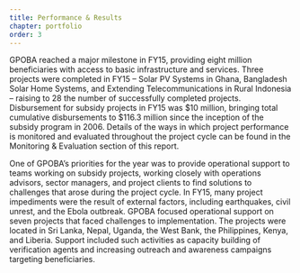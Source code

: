 ```yaml
---
title: Performance & Results
chapter: portfolio
order: 3
---
```


GPOBA reached a major milestone in FY15, providing eight million beneficiaries with access to basic infrastructure and services. Three projects were completed in FY15 – Solar PV Systems in Ghana, Bangladesh Solar Home Systems, and Extending Telecommunications in Rural Indonesia – raising to 28 the number of successfully completed projects. Disbursement for subsidy projects in FY15 was $10 million, bringing total cumulative disbursements to $116.3 million since the inception of the subsidy program in 2006. Details of the ways in which project performance is monitored and evaluated throughout the project cycle can be found in the Monitoring & Evaluation section of this report.

<!-- link to: table of cumulative W3 disbursements? -->

One of GPOBA’s priorities for the year was to provide operational support to teams working on subsidy projects, working closely with operations advisors, sector managers, and project clients to find solutions to challenges that arose during the project cycle. In FY15, many project impediments were the result of external factors, including earthquakes, civil unrest, and the Ebola outbreak. GPOBA focused operational support on seven projects that faced challenges to implementation. The projects were located in Sri Lanka, Nepal, Uganda, the West Bank, the Philippines, Kenya, and Liberia. Support included such activities as capacity building of verification agents and increasing outreach and awareness campaigns targeting beneficiaries.
